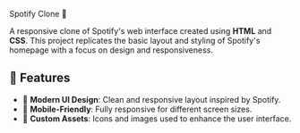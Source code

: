 Spotify Clone 🎵

A responsive clone of Spotify's web interface created using **HTML** and **CSS**. This project replicates the basic layout and styling of Spotify's homepage with a focus on design and responsiveness.

## 🚀 Features

- 🎨 **Modern UI Design**: Clean and responsive layout inspired by Spotify.
- 📱 **Mobile-Friendly**: Fully responsive for different screen sizes.
- 🌈 **Custom Assets**: Icons and images used to enhance the user interface.
